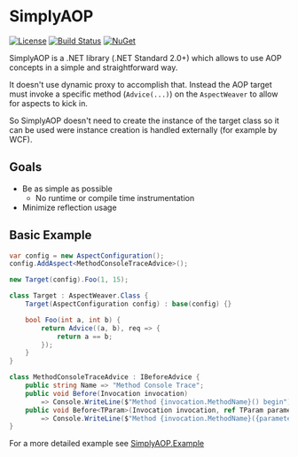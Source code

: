 # SimplyAOP

[![License](https://img.shields.io/github/license/highstreeto/SimplyAOP.svg)](https://github.com/highstreeto/SimplyAOP/blob/master/LICENSE)
[![Build Status](https://travis-ci.com/highstreeto/SimplyAOP.svg?branch=master)](https://travis-ci.com/highstreeto/SimplyAOP)
[![NuGet](https://img.shields.io/nuget/v/SimplyAOP.svg)](https://www.nuget.org/packages/SimplyAOP/)

SimplyAOP is a .NET library (.NET Standard 2.0+) which allows to use AOP concepts in a simple and straightforward way.

It doesn't use dynamic proxy to accomplish that. Instead the AOP target must invoke a specific method (`Advice(...)`) on the `AspectWeaver` to allow for aspects to kick in.

So SimplyAOP doesn't need to create the instance of the target class so it can be used were instance creation is handled externally (for example by WCF).

## Goals

- Be as simple as possible
  - No runtime or compile time instrumentation
- Minimize reflection usage

## Basic Example

```csharp
var config = new AspectConfiguration();
config.AddAspect<MethodConsoleTraceAdvice>();

new Target(config).Foo(1, 15);

class Target : AspectWeaver.Class {
    Target(AspectConfiguration config) : base(config) {}

    bool Foo(int a, int b) {
        return Advice((a, b), req => {
            return a == b;
        });
    }
}

class MethodConsoleTraceAdvice : IBeforeAdvice {
    public string Name => "Method Console Trace";
    public void Before(Invocation invocation)
        => Console.WriteLine($"Method {invocation.MethodName}() begin");
    public void Before<TParam>(Invocation invocation, ref TParam parameter) 
        => Console.WriteLine($"Method {invocation.MethodName}({parameter}) begin");
}
```

For a more detailed example see [SimplyAOP.Example](https://github.com/highstreeto/SimplyAOP/tree/master/SimplyAOP.Example)